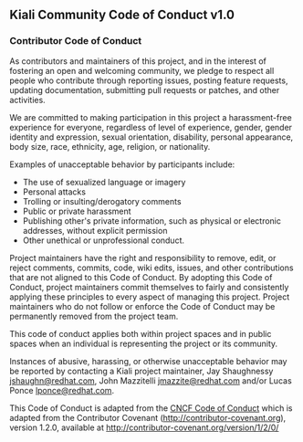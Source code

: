 ## Kiali Community Code of Conduct v1.0

### Contributor Code of Conduct

As contributors and maintainers of this project, and in the interest of fostering
an open and welcoming community, we pledge to respect all people who contribute
through reporting issues, posting feature requests, updating documentation,
submitting pull requests or patches, and other activities.

We are committed to making participation in this project a harassment-free experience for
everyone, regardless of level of experience, gender, gender identity and expression,
sexual orientation, disability, personal appearance, body size, race, ethnicity, age,
religion, or nationality.

Examples of unacceptable behavior by participants include:

* The use of sexualized language or imagery
* Personal attacks
* Trolling or insulting/derogatory comments
* Public or private harassment
* Publishing other's private information, such as physical or electronic addresses, without explicit permission
* Other unethical or unprofessional conduct.

Project maintainers have the right and responsibility to remove, edit, or reject
comments, commits, code, wiki edits, issues, and other contributions that are not
aligned to this Code of Conduct. By adopting this Code of Conduct, project maintainers
commit themselves to fairly and consistently applying these principles to every aspect
of managing this project. Project maintainers who do not follow or enforce the Code of
Conduct may be permanently removed from the project team.

This code of conduct applies both within project spaces and in public spaces
when an individual is representing the project or its community.

Instances of abusive, harassing, or otherwise unacceptable behavior may be reported by 
contacting a Kiali project maintainer,
Jay Shaughnessy <jshaughn@redhat.com>, John Mazzitelli <jmazzite@redhat.com> and/or Lucas Ponce <lponce@redhat.com>.

This Code of Conduct is adapted from the [CNCF Code of Conduct](https://github.com/cncf/foundation/blob/master/code-of-conduct.md) which is 
adapted from the Contributor Covenant
(http://contributor-covenant.org), version 1.2.0, available at
http://contributor-covenant.org/version/1/2/0/

